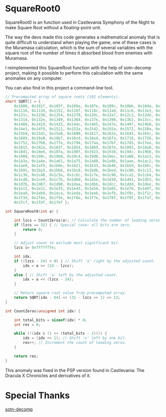 # SquareRoot0
SquareRoot0 is an function used in Castlevania Symphony of the Night to make Square Root without a floating-point unit.

The way the devs made this code generates a mathematical anomaly that is quite difficult to understand when playing the game,
one of these cases is the Muramasa calculation, which is the sum of several variables with the square root of the number of times it absorbed blood from enemies with Muramasa.

I reimplemented this SquareRoot function with the help of sotn-decomp project, making it possible to perform this calculation with the same anomalies on any computer.

You can also find in this project a command-line tool.

```c
// Precomputed array of square roots (192 elements).
short SQRT[] = {
    0x1000, 0x101f, 0x103f, 0x105e, 0x107e, 0x109c, 0x10bb, 0x10da, 0x10f8,
    0x1116, 0x1134, 0x1152, 0x116f, 0x118c, 0x11a9, 0x11c6, 0x11e3, 0x1200,
    0x121c, 0x1238, 0x1254, 0x1270, 0x128c, 0x12a7, 0x12c2, 0x12de, 0x12f9,
    0x1314, 0x132e, 0x1349, 0x1364, 0x137e, 0x1398, 0x13b2, 0x13cc, 0x13e6,
    0x1400, 0x1419, 0x1432, 0x144c, 0x1465, 0x147e, 0x1497, 0x14b0, 0x14c8,
    0x14e1, 0x14f9, 0x1512, 0x152a, 0x1542, 0x155a, 0x1572, 0x158a, 0x15a2,
    0x15b9, 0x15d1, 0x15e8, 0x1600, 0x1617, 0x162e, 0x1645, 0x165c, 0x1673,
    0x1689, 0x16a0, 0x16b7, 0x16cd, 0x16e4, 0x16fa, 0x1710, 0x1726, 0x173c,
    0x1752, 0x1768, 0x177e, 0x1794, 0x17aa, 0x17bf, 0x17d5, 0x17ea, 0x1800,
    0x1815, 0x182a, 0x183f, 0x1854, 0x1869, 0x187e, 0x1893, 0x18a8, 0x18bd,
    0x18d1, 0x18e6, 0x18fa, 0x190f, 0x1923, 0x1938, 0x194c, 0x1960, 0x1974,
    0x1988, 0x199c, 0x19b0, 0x19c4, 0x19d8, 0x19ec, 0x1a00, 0x1a13, 0x1a27,
    0x1a3a, 0x1a4e, 0x1a61, 0x1a75, 0x1a88, 0x1a9b, 0x1aae, 0x1ac2, 0x1ad5,
    0x1ae8, 0x1afb, 0x1b0e, 0x1b21, 0x1b33, 0x1b46, 0x1b59, 0x1b6c, 0x1b7e,
    0x1b91, 0x1ba3, 0x1bb6, 0x1bc8, 0x1bdb, 0x1bed, 0x1c00, 0x1c12, 0x1c24,
    0x1c36, 0x1c48, 0x1c5a, 0x1c6c, 0x1c7e, 0x1c90, 0x1ca2, 0x1cb4, 0x1cc6,
    0x1cd8, 0x1ce9, 0x1cfb, 0x1d0d, 0x1d1e, 0x1d30, 0x1d41, 0x1d53, 0x1d64,
    0x1d76, 0x1d87, 0x1d98, 0x1daa, 0x1dbb, 0x1dcc, 0x1ddd, 0x1dee, 0x1e00,
    0x1e11, 0x1e22, 0x1e33, 0x1e43, 0x1e54, 0x1e65, 0x1e76, 0x1e87, 0x1e98,
    0x1ea8, 0x1eb9, 0x1eca, 0x1eda, 0x1eeb, 0x1efb, 0x1f0c, 0x1f1c, 0x1f2d,
    0x1f3d, 0x1f4e, 0x1f5e, 0x1f6e, 0x1f7e, 0x1f8f, 0x1f9f, 0x1faf, 0x1fbf,
    0x1fcf, 0x1fdf, 0x1fef };

int SquareRoot0(int a) {

    int lzcs = CountZeros(a); // Calculate the number of leading zeros in 'a'.
    if (lzcs == 32) { // Special case: all bits are zero.
        return 0;
    }

    // Adjust count to exclude most significant bit.
    lzcs &= 0xfffffffe; 

    int idx;
    if ((lzcs - 24) < 0) { // Shift 'a' right by the adjusted count.
        idx = a >> (24 - lzcs); 
    }
    else { // Shift 'a' left by the adjusted count.
        idx = a << (lzcs - 24); 
    }

    // Return square root value from precomputed array.
    return SQRT[idx - 64] << (31 - lzcs >> 1) >> 12; 
}

int CountZeros(unsigned int idx) {

    int total_bits = sizeof(idx) * 8;
    int res = 0;

    while (!(idx & (1 << (total_bits - 1)))) {
        idx = (idx << 1); // Shift 'x' left by one bit.
        res++; // Increment the count of leading zeros.
    }

    return res;
}
```

This anomaly was fixed in the PSP version found in Castlevania: The Dracula X Chronicles and derivatives of it.

# Special Thanks
[sotn-decomp](https://github.com/Xeeynamo/sotn-decomp)
